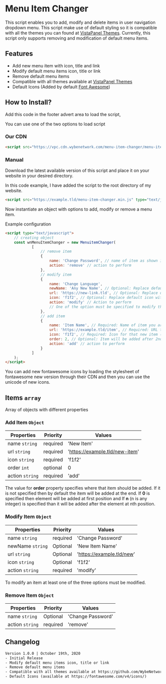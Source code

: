 # Menu Item Changer
This script enables you to add, modify and delete items in user navigation dropdown menu. This script make use of default styling so it is compatible with all the themes you can found at [VistaPanel Themes](https://github.com/WybeNetwork/VistaPanel-Themes). Currently, this script only supports removing and modification of default menu items.

## Features
- Add new menu item with icon, title and link
- Modify default menu items icon, title or link
- Remove default menu items
- Compatible with all themes available at [VistaPanel Themes](https://github.com/WybeNetwork/VistaPanel-Themes)
- Default Icons (Added by default [Font Awesome](https://fontawesome.com/v4/icons/))

## How to Install?
Add this code in the footer advert area to load the script,

You can use one of the two options to load script

### Our CDN
```html
<script src="https://vpc.cdn.wybenetwork.com/menu-item-changer/menu-item-changer.min.js" type="text/javascript"></script>
```

### Manual
Download the latest available version of this script and place it on your website in your desired directory.

In this code example, I have added the script to the root directory of my website.
```html
<script src="https://example.tld/menu-item-changer.min.js" type="text/javascript"></script>
```

Now instantiate an object with options to add, modify or remove a menu item.

Example configuration
```html
<script type="text/javascript">
    // creating object
    const wnMenuItemChanger = new MenuitemChanger(
            [
                // remove item
                {
                    name: 'Change Password', // name of item as shown in user nav e.g. Change Password, Change Language, Update Contact Email or Reset Page Settings
                    action: 'remove' // action to perform
                },
                // modify item
                {
                    name: 'Change Language',
                    newName: 'Any New Name', // Optional: Replace default name of item with this name
                    url: 'https://new-link.tld', // Optional: Replace default link with this link
                    icon: 'f1f2', // Optional: Replace default icon with this icon (Icon unicode can be obtained from fontawesome)
                    action: 'modify' // Action to perform
                    // One of the option must be specified to modify the default item
                },
                // add item
                {
                    name: 'Item Name', // Required: Name of item you are adding to menu
                    url: 'https://example.tld/item', // Required: URL to which that item links.
                    icon: 'f1f2', // Required: Icon for that new item (must be a unicode from fontawesome)
                    order: 2, // Optional: Item will be added after 2nd Item in menu. 0 can be used to add item in start and it can be left to add item at last.
                    action: 'add' // action to perform
                }
            ]
    );
</script>
```

You can add new fontawesome icons by loading the stylesheet of fontawesome new version through their CDN and then you can use the unicode of new icons.

## Items `array`
Array of objects with different properties

### Add Item `Object`
| Properties      | Priority | Values                         |
|-----------------|----------|--------------------------------|
| name `string`   | required | 'New Item'                     |
| url `string`    | required | 'https://example.tld/new-item' |
| icon `string`   | required | 'f1f2'                         |
| order `int`     | optional | 0                              |
| action `string` | required | 'add'                          |


The value for **order** property specifies where that item should be added. If it is not specified then by default the item will be added at the end.
If **0** is specified then element will be added at first position and If **n** (n is any integer) is specified than it will be added after the element at nth position.

### Modify Item `Object`
| Properties       | Priority | Values                         |
|------------------|----------|--------------------------------|
| name `string`    | required | 'Change Password'              |
| newName `string` | Optional | 'New Item Name'                |
| url `string`     | Optional | 'https://example.tld/new' |
| icon `string`    | Optional | 'f1f2'                         |
| action `string`  | required | 'modify'                       |

To modify an item at least one of the three options must be modified.

### Remove Item `Object`
| Properties       | Priority | Values            |
|------------------|----------|-------------------|
| name `string`    | Optional | 'Change Password' |
| action `string`  | required | 'remove'          |

## Changelog
```html
Version 1.0.0 | October 19th, 2020
- Initial Release
- Modify default menu items icon, title or link
- Remove default menu items
- Compatible with all themes available at https://github.com/WybeNetwork/VistaPanel-Themes
- Default Icons (available at https://fontawesome.com/v4/icons/)
```

